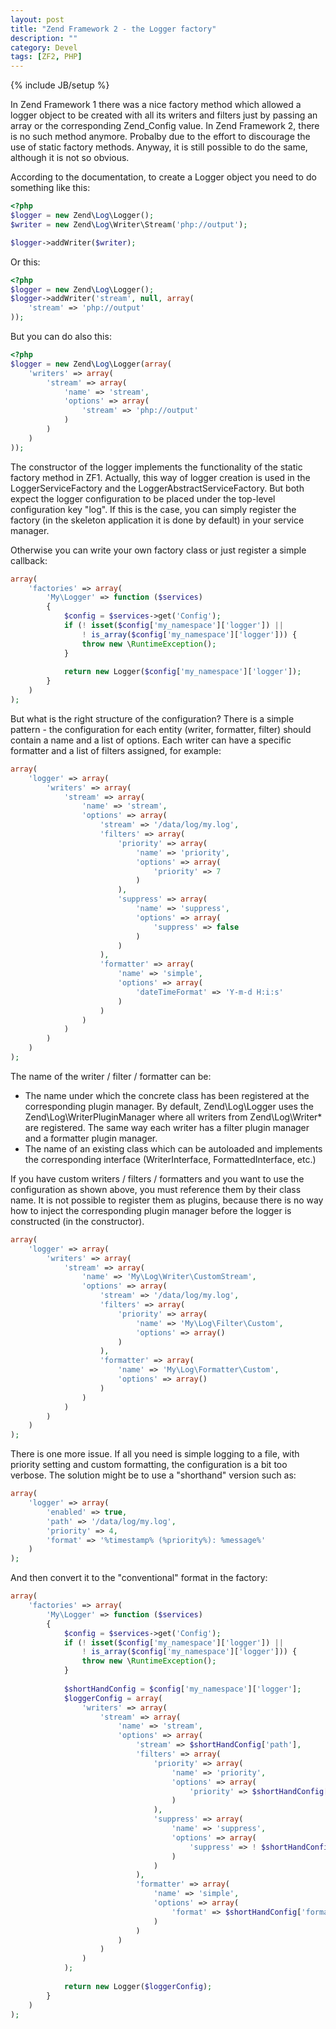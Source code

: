 ```yaml
---
layout: post
title: "Zend Framework 2 - the Logger factory"
description: ""
category: Devel
tags: [ZF2, PHP]
---
```

{% include JB/setup %}

In Zend Framework 1 there was a nice factory method which allowed a logger object to be created with all its writers and filters just by passing an array or the corresponding Zend_Config value. In Zend Framework 2, there is no such method anymore. Probalby due to the effort to discourage the use of static factory methods. Anyway, it is still possible to do the same, although it is not so obvious.


According to the documentation, to create a Logger object you need to do something like this:

```php
<?php
$logger = new Zend\Log\Logger();
$writer = new Zend\Log\Writer\Stream('php://output');

$logger->addWriter($writer);
```

Or this:

```php
<?php
$logger = new Zend\Log\Logger();
$logger->addWriter('stream', null, array(
    'stream' => 'php://output'
));
```

But you can do also this:

```php
<?php
$logger = new Zend\Log\Logger(array(
    'writers' => array(
        'stream' => array(
            'name' => 'stream',
            'options' => array(
                'stream' => 'php://output'
            )
        )
    )
));
```

The constructor of the logger implements the functionality of the static factory method in ZF1. Actually, this way of logger creation is used in the LoggerServiceFactory and the LoggerAbstractServiceFactory. But both expect the logger configuration to be placed under the top-level configuration key "log". If this is the case, you can simply register the factory (in the skeleton application it is done by default) in your service manager.

Otherwise you can write your own factory class or just register a simple callback:

```php
array(
    'factories' => array(
        'My\Logger' => function ($services)
        {
            $config = $services->get('Config');
            if (! isset($config['my_namespace']['logger']) || 
                ! is_array($config['my_namespace']['logger'])) {
                throw new \RuntimeException();
            }
            
            return new Logger($config['my_namespace']['logger']);
        }
    )
);
```

But what is the right structure of the configuration? There is a simple pattern - the configuration for each entity (writer, formatter, filter) should contain a name and a list of options. Each writer can have a specific formatter and a list of filters assigned, for example:

```php
array(
    'logger' => array(
        'writers' => array(
            'stream' => array(
                'name' => 'stream',
                'options' => array(
                    'stream' => '/data/log/my.log',
                    'filters' => array(
                        'priority' => array(
                            'name' => 'priority',
                            'options' => array(
                                'priority' => 7
                            )
                        ),
                        'suppress' => array(
                            'name' => 'suppress',
                            'options' => array(
                                'suppress' => false
                            )
                        )
                    ),
                    'formatter' => array(
                        'name' => 'simple',
                        'options' => array(
                            'dateTimeFormat' => 'Y-m-d H:i:s'
                        )
                    )
                )
            )
        )
    )
);
```

The name of the writer / filter / formatter can be:

* The name under which the concrete class has been registered at the corresponding plugin manager. By default, Zend\Log\Logger uses the Zend\Log\WriterPluginManager where all writers from Zend\Log\Writer\* are registered. The same way each writer has a filter plugin manager and a formatter plugin manager.
* The name of an existing class which can be autoloaded and implements the corresponding interface (WriterInterface, FormattedInterface, etc.)

If you have custom writers / filters / formatters and you want to use the configuration as shown above, you must reference them by their class name. It is not possible to register them as plugins, because there is no way how to inject the corresponding plugin manager before the logger is constructed (in the constructor).

```php
array(
    'logger' => array(
        'writers' => array(
            'stream' => array(
                'name' => 'My\Log\Writer\CustomStream',
                'options' => array(
                    'stream' => '/data/log/my.log',
                    'filters' => array(
                        'priority' => array(
                            'name' => 'My\Log\Filter\Custom',
                            'options' => array()
                        )
                    ),
                    'formatter' => array(
                        'name' => 'My\Log\Formatter\Custom',
                        'options' => array()
                    )
                )
            )
        )
    )
);
```

There is one more issue. If all you need is simple logging to a file, with priority setting and custom formatting, the configuration is a bit too verbose. The solution might be to use a "shorthand" version such as:

```php
array(
    'logger' => array(
        'enabled' => true,
        'path' => '/data/log/my.log',
        'priority' => 4,
        'format' => '%timestamp% (%priority%): %message%'
    )
);
```

And then convert it to the "conventional" format in the factory:

```php
array(
    'factories' => array(
        'My\Logger' => function ($services)
        {
            $config = $services->get('Config');
            if (! isset($config['my_namespace']['logger']) || 
                ! is_array($config['my_namespace']['logger'])) {
                throw new \RuntimeException();
            }
            
            $shortHandConfig = $config['my_namespace']['logger'];
            $loggerConfig = array(
                'writers' => array(
                    'stream' => array(
                        'name' => 'stream',
                        'options' => array(
                            'stream' => $shortHandConfig['path'],
                            'filters' => array(
                                'priority' => array(
                                    'name' => 'priority',
                                    'options' => array(
                                        'priority' => $shortHandConfig['priority']
                                    )
                                ),
                                'suppress' => array(
                                    'name' => 'suppress',
                                    'options' => array(
                                        'suppress' => ! $shortHandConfig['enabled']
                                    )
                                )
                            ),
                            'formatter' => array(
                                'name' => 'simple',
                                'options' => array(
                                    'format' => $shortHandConfig['format']
                                )
                            )
                        )
                    )
                )
            );
            
            return new Logger($loggerConfig);
        }
    )
);
```
